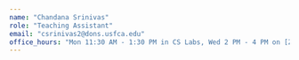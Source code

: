 ```yaml
---
name: "Chandana Srinivas"
role: "Teaching Assistant"
email: "csrinivas2@dons.usfca.edu"
office_hours: "Mon 11:30 AM - 1:30 PM in CS Labs, Wed 2 PM - 4 PM on [Zoom](https://usfca.zoom.us/j/8735544374)"
---
```

